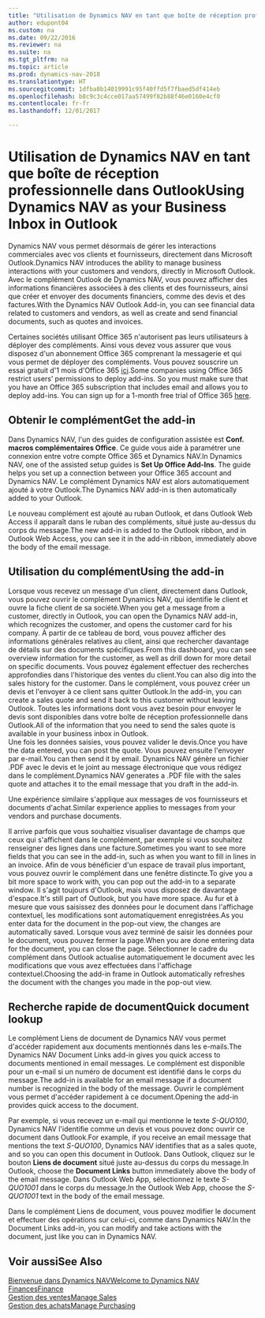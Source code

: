 ```yaml
---
title: "Utilisation de Dynamics NAV en tant que boîte de réception professionnelle dans Outlook"
author: edupont04
ms.custom: na
ms.date: 09/22/2016
ms.reviewer: na
ms.suite: na
ms.tgt_pltfrm: na
ms.topic: article
ms.prod: dynamics-nav-2018
ms.translationtype: HT
ms.sourcegitcommit: 1dfba8b14019991c95f40ffd5f7fbaed5df414eb
ms.openlocfilehash: b8c9c3c4cce017aa57499f82b88f46e0160e4cf0
ms.contentlocale: fr-fr
ms.lasthandoff: 12/01/2017

---
```


# <a name="using-dynamics-nav-as-your-business-inbox-in-outlook"></a><span data-ttu-id="6c08a-102">Utilisation de Dynamics NAV en tant que boîte de réception professionnelle dans Outlook</span><span class="sxs-lookup"><span data-stu-id="6c08a-102">Using Dynamics NAV as your Business Inbox in Outlook</span></span>
<span data-ttu-id="6c08a-103">Dynamics NAV vous permet désormais de gérer les interactions commerciales avec vos clients et fournisseurs, directement dans Microsoft Outlook.</span><span class="sxs-lookup"><span data-stu-id="6c08a-103">Dynamics NAV introduces the ability to manage business interactions with your customers and vendors, directly in Microsoft Outlook.</span></span> <span data-ttu-id="6c08a-104">Avec le complément Outlook de Dynamics NAV, vous pouvez afficher des informations financières associées à des clients et des fournisseurs, ainsi que créer et envoyer des documents financiers, comme des devis et des factures.</span><span class="sxs-lookup"><span data-stu-id="6c08a-104">With the Dynamics NAV Outlook Add-in, you can see financial data related to customers and vendors, as well as create and send financial documents, such as quotes and invoices.</span></span>  

<span data-ttu-id="6c08a-105">Certaines sociétés utilisant Office 365 n'autorisent pas leurs utilisateurs à déployer des compléments. Ainsi vous devez vous assurer que vous disposez d'un abonnement Office 365 comprenant la messagerie et qui vous permet de déployer des compléments. Vous pouvez souscrire un essai gratuit d'1 mois d'Office 365 [ici](https://products.office.com/try).</span><span class="sxs-lookup"><span data-stu-id="6c08a-105">Some companies using Office 365 restrict users’ permissions to deploy add-ins. So you must make sure that you have an Office 365 subscription that includes email and allows you to deploy add-ins. You can sign up for a 1-month free trial of Office 365 [here](https://products.office.com/try).</span></span>  

## <a name="get-the-add-in"></a><span data-ttu-id="6c08a-106">Obtenir le complément</span><span class="sxs-lookup"><span data-stu-id="6c08a-106">Get the add-in</span></span>
<span data-ttu-id="6c08a-107">Dans Dynamics NAV, l'un des guides de configuration assistée est **Conf. macros complémentaires Office**. Ce guide vous aide à paramétrer une connexion entre votre compte Office 365 et Dynamics NAV.</span><span class="sxs-lookup"><span data-stu-id="6c08a-107">In Dynamics NAV, one of the assisted setup guides is **Set Up Office Add-Ins**. The guide helps you  set up a connection between your Office 365 account and Dynamics NAV.</span></span> <span data-ttu-id="6c08a-108">Le complément Dynamics NAV est alors automatiquement ajouté à votre Outlook.</span><span class="sxs-lookup"><span data-stu-id="6c08a-108">The Dynamics NAV add-in is then automatically added to your Outlook.</span></span>  

<span data-ttu-id="6c08a-109">Le nouveau complément est ajouté au ruban Outlook, et dans Outlook Web Access il apparaît dans le ruban des compléments, situé juste au-dessus du corps du message.</span><span class="sxs-lookup"><span data-stu-id="6c08a-109">The new add-in is added to the Outlook ribbon, and in Outlook Web Access, you can see it in the add-in ribbon, immediately above the body of the email message.</span></span>  

## <a name="using-the-add-in"></a><span data-ttu-id="6c08a-110">Utilisation du complément</span><span class="sxs-lookup"><span data-stu-id="6c08a-110">Using the add-in</span></span>
<span data-ttu-id="6c08a-111">Lorsque vous recevez un message d'un client, directement dans Outlook, vous pouvez ouvrir le complément  Dynamics NAV, qui identifie le client et ouvre la fiche client de sa société.</span><span class="sxs-lookup"><span data-stu-id="6c08a-111">When you get a message from a customer, directly in Outlook, you can open the Dynamics NAV add-in, which recognizes the customer, and opens the customer card for his company.</span></span> <span data-ttu-id="6c08a-112">À partir de ce tableau de bord, vous pouvez afficher des informations générales relatives au client, ainsi que rechercher davantage de détails sur des documents spécifiques.</span><span class="sxs-lookup"><span data-stu-id="6c08a-112">From this dashboard, you can see overview information for the customer, as well as drill down for more detail on specific documents.</span></span> <span data-ttu-id="6c08a-113">Vous pouvez également effectuer des recherches approfondies dans l'historique des ventes du client.</span><span class="sxs-lookup"><span data-stu-id="6c08a-113">You can also dig into the sales history for the customer.</span></span>
<span data-ttu-id="6c08a-114">Dans le complément, vous pouvez créer un devis et l'envoyer à ce client sans quitter Outlook.</span><span class="sxs-lookup"><span data-stu-id="6c08a-114">In the add-in, you can create a sales quote and send it back to this customer without leaving Outlook.</span></span> <span data-ttu-id="6c08a-115">Toutes les informations dont vous avez besoin pour envoyer le devis sont disponibles dans votre boîte de réception professionnelle dans Outlook.</span><span class="sxs-lookup"><span data-stu-id="6c08a-115">All of the information that you need to send the sales quote is available in your business inbox in Outlook.</span></span>  
<span data-ttu-id="6c08a-116">Une fois les données saisies, vous pouvez valider le devis.</span><span class="sxs-lookup"><span data-stu-id="6c08a-116">Once you have the data entered, you can post the quote.</span></span> <span data-ttu-id="6c08a-117">Vous pouvez ensuite l'envoyer par e-mail.</span><span class="sxs-lookup"><span data-stu-id="6c08a-117">You can then send it by email.</span></span> <span data-ttu-id="6c08a-118">Dynamics NAV génère un fichier .PDF avec le devis et le joint au message électronique que vous rédigez dans le complément.</span><span class="sxs-lookup"><span data-stu-id="6c08a-118">Dynamics NAV generates a .PDF file with the sales quote and attaches it to the email message that you draft in the add-in.</span></span>  

<span data-ttu-id="6c08a-119">Une expérience similaire s'applique aux messages de vos fournisseurs et documents d'achat.</span><span class="sxs-lookup"><span data-stu-id="6c08a-119">Similar experience applies to messages from your vendors and purchase documents.</span></span>  

<span data-ttu-id="6c08a-120">Il arrive parfois que vous souhaitiez visualiser davantage de champs que ceux qui s'affichent dans le complément, par exemple si vous souhaitez renseigner des lignes dans une facture.</span><span class="sxs-lookup"><span data-stu-id="6c08a-120">Sometimes you want to see more fields that you can see in the add-in, such as when you want to fill in lines in an invoice.</span></span> <span data-ttu-id="6c08a-121">Afin de vous bénéficier d'un espace de travail plus important, vous pouvez ouvrir le complément dans une fenêtre distincte.</span><span class="sxs-lookup"><span data-stu-id="6c08a-121">To give you a bit more space to work with, you can pop out the add-in to a separate window.</span></span> <span data-ttu-id="6c08a-122">Il s'agit toujours d'Outlook, mais vous disposez de davantage d'espace.</span><span class="sxs-lookup"><span data-stu-id="6c08a-122">It's still part of Outlook, but you have more space.</span></span> <span data-ttu-id="6c08a-123">Au fur et à mesure que vous saisissez des données pour le document dans l'affichage contextuel, les modifications sont automatiquement enregistrées.</span><span class="sxs-lookup"><span data-stu-id="6c08a-123">As you enter data for the document in the pop-out view, the changes are automatically saved.</span></span> <span data-ttu-id="6c08a-124">Lorsque vous avez terminé de saisir les données pour le document, vous pouvez fermer la page.</span><span class="sxs-lookup"><span data-stu-id="6c08a-124">When you are done entering data for the document, you can close the page.</span></span> <span data-ttu-id="6c08a-125">Sélectionner le cadre du complément dans Outlook actualise automatiquement le document avec les modifications que vous avez effectuées dans l'affichage contextuel.</span><span class="sxs-lookup"><span data-stu-id="6c08a-125">Choosing the add-in frame in Outlook automatically refreshes the document with the changes you made in the pop-out view.</span></span>  

## <a name="quick-document-lookup"></a><span data-ttu-id="6c08a-126">Recherche rapide de document</span><span class="sxs-lookup"><span data-stu-id="6c08a-126">Quick document lookup</span></span>
<span data-ttu-id="6c08a-127">Le complément Liens de document de Dynamics NAV vous permet d'accéder rapidement aux documents mentionnés dans les e-mails.</span><span class="sxs-lookup"><span data-stu-id="6c08a-127">The Dynamics NAV Document Links add-in gives you quick access to documents mentioned in email messages.</span></span> <span data-ttu-id="6c08a-128">Le complément est disponible pour un e-mail si un numéro de document est identifié dans le corps du message.</span><span class="sxs-lookup"><span data-stu-id="6c08a-128">The add-in is available for an email message if a document number is recognized in the body of the message.</span></span> <span data-ttu-id="6c08a-129">Ouvrir le complément vous permet d'accéder rapidement à ce document.</span><span class="sxs-lookup"><span data-stu-id="6c08a-129">Opening the add-in provides quick access to the document.</span></span>  

<span data-ttu-id="6c08a-130">Par exemple, si vous recevez un e-mail qui mentionne le texte *S-QUO100*, Dynamics NAV l'identifie comme un devis et vous pouvez donc ouvrir ce document dans Outlook.</span><span class="sxs-lookup"><span data-stu-id="6c08a-130">For example, if you receive an email message that mentions the text *S-QUO100*, Dynamics NAV identifies that as a sales quote, and so you can open this document in Outlook.</span></span> <span data-ttu-id="6c08a-131">Dans Outlook, cliquez sur le bouton **Liens de document** situé juste au-dessus du corps du message.</span><span class="sxs-lookup"><span data-stu-id="6c08a-131">In Outlook, choose the **Document Links** button immediately above the body of the email message.</span></span> <span data-ttu-id="6c08a-132">Dans Outlook Web App, sélectionnez le texte *S-QUO1001* dans le corps du message.</span><span class="sxs-lookup"><span data-stu-id="6c08a-132">In the Outlook Web App, choose the *S-QUO1001* text in the body of the email message.</span></span>  

<span data-ttu-id="6c08a-133">Dans le complément Liens de document, vous pouvez modifier le document et effectuer des opérations sur celui-ci, comme dans Dynamics NAV.</span><span class="sxs-lookup"><span data-stu-id="6c08a-133">In the Document Links add-in, you can modify and take actions with the document, just like you can in Dynamics NAV.</span></span>

## <a name="see-also"></a><span data-ttu-id="6c08a-134">Voir aussi</span><span class="sxs-lookup"><span data-stu-id="6c08a-134">See Also</span></span>
[<span data-ttu-id="6c08a-135">Bienvenue dans Dynamics NAV</span><span class="sxs-lookup"><span data-stu-id="6c08a-135">Welcome to Dynamics NAV</span></span>](across-get-started.md)  
[<span data-ttu-id="6c08a-136">Finances</span><span class="sxs-lookup"><span data-stu-id="6c08a-136">Finance</span></span>](finance.md)  
[<span data-ttu-id="6c08a-137">Gestion des ventes</span><span class="sxs-lookup"><span data-stu-id="6c08a-137">Manage Sales</span></span>](sales-manage-sales.md)  
[<span data-ttu-id="6c08a-138">Gestion des achats</span><span class="sxs-lookup"><span data-stu-id="6c08a-138">Manage Purchasing</span></span>](purchasing-manage-purchasing.md)  

